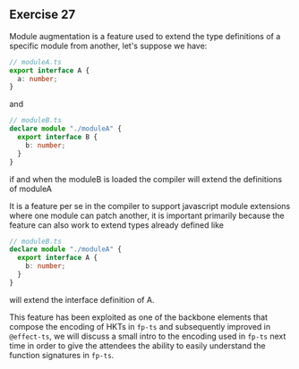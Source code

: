 ## Exercise 27

Module augmentation is a feature used to extend the type definitions of a specific module from another, let's suppose we have:

```ts
// moduleA.ts
export interface A {
  a: number;
}
```

and

```ts
// moduleB.ts
declare module "./moduleA" {
  export interface B {
    b: number;
  }
}
```

if and when the moduleB is loaded the compiler will extend the definitions of moduleA

It is a feature per se in the compiler to support javascript module extensions where one module can patch another, it is important primarily because the feature can also work to extend types already defined like

```ts
// moduleB.ts
declare module "./moduleA" {
  export interface A {
    b: number;
  }
}
```

will extend the interface definition of A.

This feature has been exploited as one of the backbone elements that compose the encoding of HKTs in `fp-ts` and subsequently improved in `@effect-ts`, we will discuss a small intro to the encoding used in `fp-ts` next time in order to give the attendees the ability to easily understand the function signatures in `fp-ts`.
